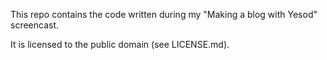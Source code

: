 This repo contains the code written during my "Making a blog with Yesod" screencast.

It is licensed to the public domain (see LICENSE.md).